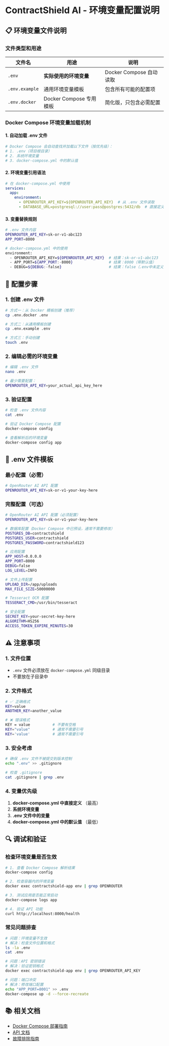 # ContractShield AI - 环境变量配置说明

## 📋 环境变量文件说明

### 文件类型和用途

| 文件名 | 用途 | 说明 |
|--------|------|------|
| `.env` | **实际使用的环境变量** | Docker Compose 自动读取 |
| `.env.example` | 通用环境变量模板 | 包含所有可能的配置项 |
| `.env.docker` | Docker Compose 专用模板 | 简化版，只包含必需配置 |

### Docker Compose 环境变量加载机制

#### 1. 自动加载 .env 文件
```bash
# Docker Compose 会自动查找并加载以下文件（按优先级）：
# 1. .env（项目根目录）
# 2. 系统环境变量
# 3. docker-compose.yml 中的默认值
```

#### 2. 环境变量引用语法
```yaml
# 在 docker-compose.yml 中使用
services:
  app:
    environment:
      - OPENROUTER_API_KEY=${OPENROUTER_API_KEY}  # 从 .env 文件读取
      - DATABASE_URL=postgresql://user:pass@postgres:5432/db  # 直接定义
```

#### 3. 变量替换规则
```bash
# .env 文件内容
OPENROUTER_API_KEY=sk-or-v1-abc123
APP_PORT=8000

# docker-compose.yml 中的使用
environment:
  - OPENROUTER_API_KEY=${OPENROUTER_API_KEY}  # 结果：sk-or-v1-abc123
  - APP_PORT=${APP_PORT:-8000}                # 结果：8000（带默认值）
  - DEBUG=${DEBUG:-false}                     # 结果：false（.env中未定义时使用默认值）
```

## 🔧 配置步骤

### 1. 创建 .env 文件
```bash
# 方式一：从 Docker 模板创建（推荐）
cp .env.docker .env

# 方式二：从通用模板创建
cp .env.example .env

# 方式三：手动创建
touch .env
```

### 2. 编辑必需的环境变量
```bash
# 编辑 .env 文件
nano .env

# 最少需要配置：
OPENROUTER_API_KEY=your_actual_api_key_here
```

### 3. 验证配置
```bash
# 检查 .env 文件内容
cat .env

# 验证 Docker Compose 配置
docker-compose config

# 查看解析后的环境变量
docker-compose config app
```

## 📝 .env 文件模板

### 最小配置（必需）
```bash
# OpenRouter AI API 配置
OPENROUTER_API_KEY=sk-or-v1-your-key-here
```

### 完整配置（可选）
```bash
# OpenRouter AI API 配置（必须配置）
OPENROUTER_API_KEY=sk-or-v1-your-key-here

# 数据库配置（Docker Compose 中已预设，通常不需要修改）
POSTGRES_DB=contractshield
POSTGRES_USER=contractshield
POSTGRES_PASSWORD=contractshield123

# 应用配置
APP_HOST=0.0.0.0
APP_PORT=8000
DEBUG=false
LOG_LEVEL=INFO

# 文件上传配置
UPLOAD_DIR=/app/uploads
MAX_FILE_SIZE=50000000

# Tesseract OCR 配置
TESSERACT_CMD=/usr/bin/tesseract

# 安全配置
SECRET_KEY=your-secret-key-here
ALGORITHM=HS256
ACCESS_TOKEN_EXPIRE_MINUTES=30
```

## ⚠️ 注意事项

### 1. 文件位置
- `.env` 文件必须放在 `docker-compose.yml` 同级目录
- 不要放在子目录中

### 2. 文件格式
```bash
# ✅ 正确格式
KEY=value
ANOTHER_KEY=another_value

# ❌ 错误格式
KEY = value          # 不要有空格
KEY="value"          # 通常不需要引号
KEY='value'          # 通常不需要引号
```

### 3. 安全考虑
```bash
# 确保 .env 文件不被提交到版本控制
echo ".env" >> .gitignore

# 检查 .gitignore
cat .gitignore | grep .env
```

### 4. 变量优先级
1. **docker-compose.yml 中直接定义** （最高）
2. **系统环境变量**
3. **.env 文件中的变量**
4. **docker-compose.yml 中的默认值** （最低）

## 🔍 调试和验证

### 检查环境变量是否生效
```bash
# 1. 查看 Docker Compose 解析结果
docker-compose config

# 2. 检查容器内的环境变量
docker exec contractshield-app env | grep OPENROUTER

# 3. 测试应用是否能正常启动
docker-compose logs app

# 4. 验证 API 功能
curl http://localhost:8000/health
```

### 常见问题排查
```bash
# 问题：环境变量不生效
# 解决：检查文件位置和格式
ls -la .env
cat .env

# 问题：API 密钥错误
# 解决：验证密钥格式
docker exec contractshield-app env | grep OPENROUTER_API_KEY

# 问题：端口冲突
# 解决：修改端口配置
echo "APP_PORT=8001" >> .env
docker-compose up -d --force-recreate
```

## 📚 相关文档

- [Docker Compose 部署指南](./DOCKER_COMPOSE_GUIDE.md)
- [API 文档](./API_Documentation.md)
- [故障排除指南](./DOCKER_DEPLOYMENT_GUIDE.md)